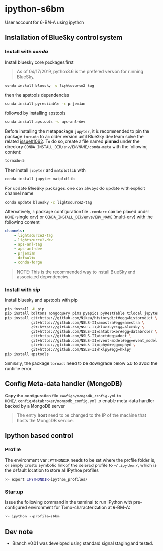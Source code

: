 # ipython-s6bm

User account for 6-BM-A using ipython

## Installation of BlueSky control system

### Install with _conda_

Install bluesky core packages first

> As of 04/17/2019, python3.6 is the prefered version for running BlueSky.

```bash
conda install bluesky -c lightsource2-tag
```

then the apstools dependencies

```bash
conda install pyresttable -c prjemian
```

followed by installing apstools

```bash
conda install apstools -c aps-anl-dev
```

Before installing the metapackage `jupyter`, it is recommended to pin the package `tornado` to an older version until BlueSky dev team solve the related [issue#1062](https://github.com/NSLS-II/bluesky/issues/1062).
To do so, create a file named __pinned__ under the directory `CONDA_INSTALL_DIR/env/ENVNAME/conda-meta` with the following content:

```bash
tornado<5
```

Then install `jupyter` and `matplotlib` with

```bash
conda install jupyter matplotlib
```

For update BlueSky packages, one can always do update with explicit channel name

```bash
conda update bluesky -c lightsource2-tag
```

Alternatively, a package configuration file `.condarc` can be placed under `HOME` (single env) or `CONDA_INSTALL_DIR/envs/ENV_NAME` (multi-env) with the following content

```YAML  
channels:
    - lightsource2-tag  
    - lightsource2-dev  
    - aps-anl-tag  
    - aps-anl-dev  
    - prjemian  
    - defaults  
    - conda-forge
```

> NOTE:
> This is the recommended way to install BlueSky and associated dependencies.

### Install with _pip_

Install bluesky and apstools with pip

```bash
pip install -U pip
pip install boltons mongoquery pims pyepics pyRestTable tzlocal jupyter suitcase matplotlib
pip install git+https://github.com/Nikea/historydict#egg=historydict \
            git+https://github.com/NSLS-II/amostra#egg=amostra \
            git+https://github.com/NSLS-II/bluesky#egg=bluesky \
            git+https://github.com/NSLS-II/databroker#egg=databroker \
            git+https://github.com/NSLS-II/doct#egg=doct \
            git+https://github.com/NSLS-II/event-model#egg=event_model \
            git+https://github.com/NSLS-II/ophyd#egg=ophyd \
            git+https://github.com/NSLS-II/hklpy#egg=hklpy
pip install apstools
```

Similarly, the package `tornado` need to be downgrade below 5.0 to avoid the runtime error.

## Config Meta-data handler (MongoDB)

Copy the configuration file `configs/mongodb_config.yml` to `HOME/.config/databroker/mongodb_config.yml` to enable meta-data handler backed by a MongoDB server.

> The entry __host__ need to be changed to the IP of the machine that hosts the MongoDB service.

## Ipython based control

### Profile

The environment var `IPYTHONDIR` needs to be set where the profile folder is, or simply create symbolic link of the deisred profile to `~/.ipython/`, which is the default location to store all IPython profiles.

```bash
>> export IPYTHONDIR=ipython_profiles/
```

### Startup

Issue the following command in the terminal to run IPython with pre-configured environment for Tomo-characterization at 6-BM-A:

```bash
>> ipython --profile=s6bm
```

## Dev note

* Branch v0.01 was developed using standard signal staging and tested.